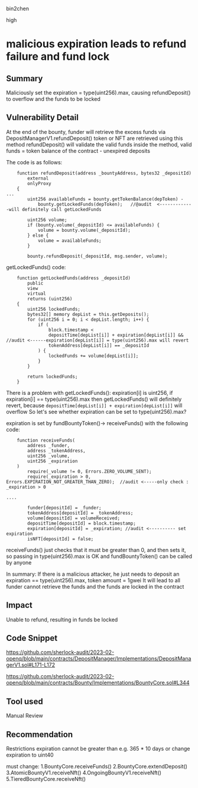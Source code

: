 bin2chen

high

# malicious expiration leads to refund failure and fund lock

## Summary

Maliciously set the expiration = type(uint256).max, causing refundDeposit() to overflow and the funds to be locked

## Vulnerability Detail

At the end of the bounty, funder will retrieve the excess funds via DepositManagerV1.refundDeposit()
token or NFT are retrieved using this method
refundDeposit() will validate the valid funds inside the method, valid funds = token balance of the contract - unexpired deposits

The code is as follows:
```solidity
    function refundDeposit(address _bountyAddress, bytes32 _depositId)
        external
        onlyProxy
    {
...
        uint256 availableFunds = bounty.getTokenBalance(depToken) -
            bounty.getLockedFunds(depToken);   //@audit  <-------------will definitely call getLockedFunds

        uint256 volume;
        if (bounty.volume(_depositId) <= availableFunds) {
            volume = bounty.volume(_depositId);
        } else {
            volume = availableFunds;
        }

        bounty.refundDeposit(_depositId, msg.sender, volume);
```
getLockedFunds() code:

```solidity
    function getLockedFunds(address _depositId)
        public
        view
        virtual
        returns (uint256)
    {
        uint256 lockedFunds;
        bytes32[] memory depList = this.getDeposits();
        for (uint256 i = 0; i < depList.length; i++) {
            if (
                block.timestamp <
                depositTime[depList[i]] + expiration[depList[i]] &&   //audit <------expiration[depList[i]] = type(uint256).max will revert
                tokenAddress[depList[i]] == _depositId
            ) {
                lockedFunds += volume[depList[i]];
            }
        }

        return lockedFunds;
    }
```
There is a problem with getLockedFunds():
expiration[i] is uint256, if expiration[i] == type(uint256).max then getLockedFunds() will definitely revert, because
```depositTime[depList[i]] + expiration[depList[i]]``` will overflow
So let's see whether expiration can be set to type(uint256).max?

expiration is set by   fundBountyToken()-> receiveFunds() with the following code:
```solidity
    function receiveFunds(
        address _funder,
        address _tokenAddress,
        uint256 _volume,
        uint256 _expiration
    )
        require(_volume != 0, Errors.ZERO_VOLUME_SENT);
        require(_expiration > 0, Errors.EXPIRATION_NOT_GREATER_THAN_ZERO);  //audit <-----only check : _expiration > 0
       
....

        funder[depositId] = _funder;
        tokenAddress[depositId] = _tokenAddress;
        volume[depositId] = volumeReceived;
        depositTime[depositId] = block.timestamp;
        expiration[depositId] = _expiration; //audit <---------- set expiration
        isNFT[depositId] = false;
```
receiveFunds() just checks that it must be greater than 0, and then sets it, so passing in type(uint256).max is OK
and  fundBountyToken() can be called by anyone

In summary:
If there is a malicious attacker, he just needs to deposit an expiration == type(uint256).max, token amount = 1gwei
It will lead to all funder cannot retrieve the funds  and the funds are locked in the contract




## Impact

Unable to refund, resulting in funds  be locked 

## Code Snippet

https://github.com/sherlock-audit/2023-02-openq/blob/main/contracts/DepositManager/Implementations/DepositManagerV1.sol#L171-L172

https://github.com/sherlock-audit/2023-02-openq/blob/main/contracts/Bounty/Implementations/BountyCore.sol#L344

## Tool used

Manual Review

## Recommendation

Restrictions expiration cannot be greater than e.g. 365 * 10 days or change expiration to uint40

must change:
1.BountyCore.receiveFunds()
2.BountyCore.extendDeposit()
3.AtomicBountyV1.receiveNft()
4.OngoingBountyV1.receiveNft()
5.TieredBountyCore.receiveNft()



